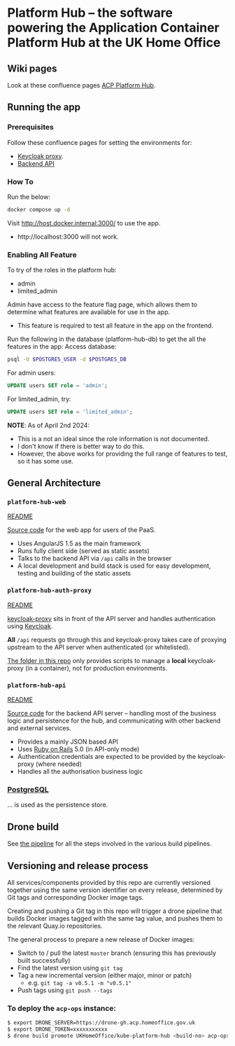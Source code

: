 # Platform Hub – the software powering the Application Container Platform Hub at the UK Home Office

## Wiki pages

Look at these confluence pages [ACP Platform Hub](https://collaboration.homeoffice.gov.uk/display/DSASS/ACP-Platform).

## Running the app

### Prerequisites

Follow these confluence pages for setting the environments for:
* [Keycloak proxy](https://collaboration.homeoffice.gov.uk/display/DSASS/ACP+Platform+Hub+-+keycloak+auth+proxy+local+setup).
* [Backend API](https://collaboration.homeoffice.gov.uk/display/DSASS/ACP+Platform+Hub+-+How+to+setup+API+backend+locally)

### How To

Run the below:
```sh
docker compose up -d
```

Visit http://host.docker.internal:3000/ to use the app.
- http://localhost:3000 will not work.

### Enabling All Feature

To try of the roles in the platform hub:
- admin
- limited_admin

Admin have access to the feature flag page, which allows them to determine what features are available for use in the app.
- This feature is required to test all feature in the app on the frontend.

Run the following in the database (platform-hub-db) to get the all the features in the app:
Access database:

```sh
psql -U $POSTGRES_USER -d $POSTGRES_DB
```

For admin users:
```sql
UPDATE users SET role = 'admin';
```

For limited_admin, try:
```sql
UPDATE users SET role = 'limited_admin';
```

**NOTE**: As of April 2nd 2024:
- This is a not an ideal since the role information is not documented.
- I don't know if there is better way to do this.
- However, the above works for providing the full range of features to test, so it has some use.

## General Architecture

### `platform-hub-web`

[README](platform-hub-web/README.md)

[Source code](platform-hub-web) for the web app for users of the PaaS.

- Uses AngularJS 1.5 as the main framework
- Runs fully client side (served as static assets)
- Talks to the backend API via `/api` calls in the browser
- A local development and build stack is used for easy development, testing and building of the static assets

### `platform-hub-auth-proxy`

[README](platform-hub-auth-proxy/README.md)

[keycloak-proxy](https://github.com/gambol99/keycloak-proxy) sits in front of the API server and handles authentication using [Keycloak](http://www.keycloak.org/).

**All** `/api` requests go through this and keycloak-proxy takes care of proxying upstream to the API server when authenticated (or whitelisted).

[The folder in this repo](platform-hub-auth-proxy) only provides scripts to manage a **local** keycloak-proxy (in a container), not for production environments.

### `platform-hub-api`

[README](platform-hub-api/README.md)

[Source code](platform-hub-api) for the backend API server – handling most of the business logic and persistence for the hub, and communicating with other backend and external services.

- Provides a mainly JSON based API
- Uses [Ruby on Rails](http://rubyonrails.org/) 5.0 (in API-only mode)
- Authentication credentials are expected to be provided by the keycloak-proxy (where needed)
- Handles all the authorisation business logic

### [PostgreSQL](https://www.postgresql.org/)

… is used as the persistence store.

## Drone build

See [the pipeline](.drone.yml) for all the steps involved in the various build pipelines.

## Versioning and release process

All services/components provided by this repo are currently versioned together using the same version identifier on every release, determined by Git tags and corresponding Docker image tags.

Creating and pushing a Git tag in this repo will trigger a drone pipeline that builds Docker images tagged with the same tag value, and pushes them to the relevant Quay.io repositories.

The general process to prepare a new release of Docker images:

- Switch to / pull the latest `master` branch (ensuring this has previously built successfully)
- Find the latest version using `git tag`
- Tag a new incremental version (either major, minor or patch)
  - e.g. `git tag -a v0.5.1 -m "v0.5.1"`
- Push tags using `git push --tags`

### To deploy the `acp-ops` instance:

```bash
$ export DRONE_SERVER=https://drone-gh.acp.homeoffice.gov.uk
$ export DRONE_TOKEN=xxxxxxxxxxx
$ drone build promote UKHomeOffice/kube-platform-hub <build-no> acp-ops
```
